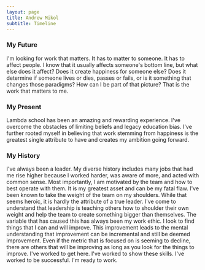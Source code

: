 ```yaml
---
layout: page
title: Andrew Mikol
subtitle: Timeline
---
```


### My Future
I'm looking for work that matters. It has to matter to someone. It has to affect people. I know that it usually affects someone's bottom line, but what else does it affect? Does it create happiness for someone else? Does it determine if someone lives or dies, passes or fails, or is it something that changes those paradigms? How can I be part of that picture? That is the work that matters to me.

### My Present
Lambda school has been an amazing and rewarding experience. I've overcome the obstacles of limiting beliefs and legacy education bias. I've further rooted myself in believing that work stemming from happiness is the greatest single attribute to have and creates my ambition going forward.

### My History

I've always been a leader. My diverse history includes many jobs that had me rise higher because I worked harder, was aware of more, and acted with common sense. Most importantly, I am motivated by the team and how to best operate with them. It is my greatest asset and can be my fatal flaw. I've been known to take the weight of the team on my shoulders. While that seems heroic, it is hardly the attribute of a true leader. I've come to understand that leadership is teaching others how to shoulder their own weight and help the team to create something bigger than themselves.
The variable that has caused this has always been my work ethic. I look to find things that I can and will improve. This improvement leads to the mental understanding that improvement can be incremental and still be deemed improvement. Even if the metric that is focused on is seeming to decline, there are others that will be improving as long as you look for the things to improve.
I've worked to get here. I've worked to show these skills. I've worked to be successful. I'm ready to work.
